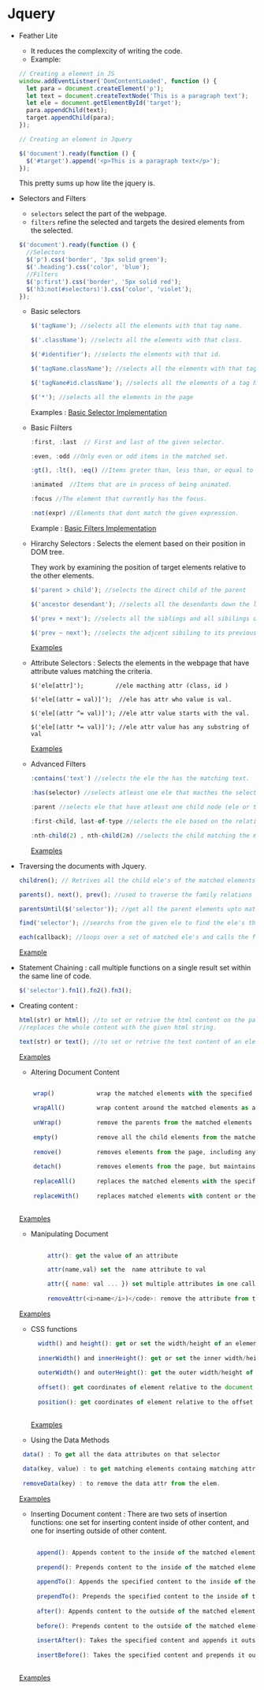 # Jquery

- Feather Lite

  - It reduces the complexcity of writing the code.
  - Example:

  ```js
  // Creating a element in JS
  window.addEventListner('DomContentLoaded', function () {
    let para = document.createElement('p');
    let text = document.createTextNode('This is a paragraph text');
    let ele = document.getElementById('target');
    para.appendChild(text);
    target.appendChild(para);
  });
  ```

  ```js
  // Creating an element in Jquery

  $('document').ready(function () {
    $('#target').append('<p>This is a paragraph text</p>');
  });
  ```

  This pretty sums up how lite the jquery is.

- Selectors and Filters

  - `selectors` select the part of the webpage.
  - `filters` refine the selected and targets the desired elements from the selected.

  ```js
  $('document').ready(function () {
    //Selectors
    $('p').css('border', '3px solid green');
    $('.heading').css('color', 'blue');
    //Filters
    $('p:first').css('border', '5px solid red');
    $('h3:not(#selectors)').css('color', 'violet');
  });
  ```

  - Basic selectors 

    ```js
    $('tagName'); //selects all the elements with that tag name.

    $('.className'); //selects all the elements with that class.

    $('#identifier'); //selects the elements with that id.

    $('tagName.className'); //selects all the elements with that tagname having matching class.

    $('tagName#id.className'); //selects all the elements of a tag having both matching id and class.

    $('*'); //selects all the elements in the page
    ```
      Examples : [Basic Selector Implementation](https://github.com/vvvk-gh/jquery/blob/master/BasicSelectors_finished.htm)

  - Basic Fiilters

    ```js
    :first, :last  // First and last of the given selector.

    :even, :odd //Only even or odd items in the matched set.

    :gt(), :lt(), :eq() //Items greter than, less than, or equal to an index.

    :animated  //Items that are in process of being animated.

    :focus //The element that currently has the focus.

    :not(expr) //Elements that dont match the given expression.
    ```
      Example : [Basic Filters Implementation](https://github.com/vvvk-gh/jquery/blob/master/BasicFilters_finished.html)

  - Hirarchy Selectors : Selects the element based on their position in DOM tree.

    They work by examining the position of target elements relative to the other elements.

    ```js
    $('parent > child'); //selects the direct child of the parent

    $('ancestor desendant'); //selects all the desendants down the line.

    $('prev + next'); //selects all the siblings and all sibilings down the line.

    $('prev ~ next'); //selects the adjcent sibiling to its previous.
    
    ```
    [Examples](https://github.com/vvvk-gh/jquery/blob/master/HierCombo_finished.html)

  - Attribute Selectors : Selects the elements in the webpage that have attribute values matching the criteria.

    ```JS
    $('ele[attr]');         //ele macthing attr (class, id )

    $('ele[(attr = val)]');  //ele has attr who value is val.

    $('ele[(attr ^= val)]'); //ele attr value starts with the val.

    $('ele[(attr *= val)]'); //ele attr value has any substring of val
    ```
    [Examples](https://github.com/vvvk-gh/jquery/blob/master/AttrFilters_finished.html)

  - Advanced Filters

    ```js
    :contains('text') //selects the ele the has the matching text.

    :has(selector) //selects atleast one ele that macthes the selector.

    :parent //selects ele that have atleast one child node (ele or text).

    :first-child, last-of-type //selects the ele based on the relations (fisrt child , last child of a parent ele)

    :nth-child(2) , nth-child(2n) //selects the child matching the mentioned index.
    ```
    [Examples](https://github.com/vvvk-gh/jquery/blob/master/ChildVisCont_finished.html)

- Traversing the documents with Jquery.

  ```js
  children(); // Retrives all the child ele's of the matched elements, expect text nodes.

  parents(), next(), prev(); //used to traverse the family relations of an element

  parentsUntil($('selector')); //get all the parent elements upto matched selector and the matched selector is not included.

  find('selector'); //searchs from the given ele to find the ele's that match the selector expression.

  each(callback); //loops over a set of matched ele's and calls the function for each one.
  ```
  [Example](https://github.com/vvvk-gh/jquery/blob/master/traversing_finished.html)

- Statement Chaining : call multiple functions on a single result set within the same line of code.
  ```js
  $('selector').fn1().fn2().fn3();
  ```
- Creating content :

  ```js
  html(str) or html(); //to set or retrive the html content on the page.
  //replaces the whole content with the given html string.

  text(str) or text(); //to set or retrive the text content of an ele
  ```
  [Examples](https://github.com/vvvk-gh/jquery/blob/master/creating_finished.htm)
  
  - Altering Document Content
  
  ```js
  
      wrap()            wrap the matched elements with the specified content
      
      wrapAll()         wrap content around the matched elements as a group
      
      unWrap()          remove the parents from the matched elements
      
      empty()           remove all the child elements from the matched elements
      
      remove()          removes elements from the page, including any embedded data and event handlers
      
      detach()          removes elements from the page, but maintains embedded data and event handlers
      
      replaceAll()      replaces the matched elements with the specified content
      
      replaceWith()     replaces matched elements with content or the results of a callback function
      
  ```
  [Examples](https://github.com/vvvk-gh/jquery/blob/master/altering_finished.htm)
  
    - Manipulating Document
    
    ```js
            
            attr(): get the value of an attribute

            attr(name,val) set the  name attribute to val

            attr({ name: val ... }) set multiple attributes in one call
              
            removeAttr(<i>name</i>)</code>: remove the attribute from the element
    ```
    [Examples](https://github.com/vvvk-gh/jquery/blob/master/attributes_finished.htm)
    
    - CSS functions
      
      ```js
        width() and height(): get or set the width/height of an element
        
        innerWidth() and innerHeight(): get or set the inner width/height of an element
        
        outerWidth() and outerHeight(): get the outer width/height of an element
        
        offset(): get coordinates of element relative to the document
        
        position(): get coordinates of element relative to the offset parent
        
      ```
      [Examples](https://github.com/vvvk-gh/jquery/blob/master/css_finished.htm)
      
     - Using the Data Methods
     
     ```js
      data() : To get all the data attributes on that selector
      
      data(key, value) : to get matching elements containg matching attribute value 
      
      removeData(key) : to remove the data attr from the elem.
     ```
    [Examples](https://github.com/vvvk-gh/jquery/blob/master/data_finished.html)
      
   - Inserting Document content :  There are two sets of insertion functions: one set for inserting content inside of other content, and one for inserting outside of other content.

   
   ```js
      
        append(): Appends content to the inside of the matched elements
        
        prepend(): Prepends content to the inside of the matched elements
        
        appendTo(): Appends the specified content to the inside of the matched elements
        
        prependTo(): Prepends the specified content to the inside of the matched elements
        
        after(): Appends content to the outside of the matched elements
        
        before(): Prepends content to the outside of the matched elements
        
        insertAfter(): Takes the specified content and appends it outside of the specified elements
        
        insertBefore(): Takes the specified content and prepends it outside of the specified elements
        
   ```
   [Examples](https://github.com/vvvk-gh/jquery/blob/master/inserting_finished.htm)
